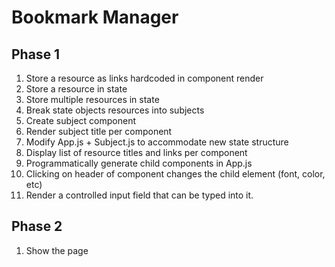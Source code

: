 # Bookmark Manager
## Phase 1
1. Store a resource as links hardcoded in component render
1. Store a resource in state
1. Store multiple resources in state
1. Break state objects resources into subjects
1. Create subject component
1. Render subject title per component
1. Modify App.js + Subject.js to accommodate new state structure
1. Display list of resource titles and links per component
1. Programmatically generate child components in App.js
1. Clicking on header of component changes the child element (font, color, etc)
1. Render a controlled input field that can be typed into it.

<!-- 1. Store Links in a ... flat.json (and store in github?) -->

## Phase 2
1. Show the page